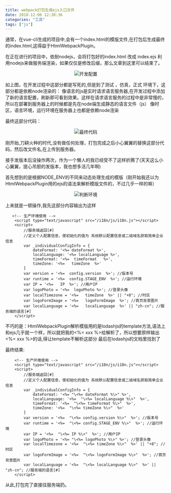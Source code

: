 ```yaml
---
title: webpack打包生成ejs入口文件
date: 2018-12-06 12:30:36
categories: "工具"
tags: ["js"]
---
```


通常，在vue-cli生成的项目中,会有一个index.html的模版文件,在打包后生成最终的index.html,这得益于HtmlWebpackPlugin。

在正在进行的项目中，依耐nodejs，会将打包好的index.html 改成 index.ejs 利用nodejs来做服务端渲染，如果仅仅是修改后缀，那么文章到这里可以结束了。
<center>

![开发配置](https://upload-images.jianshu.io/upload_images/6191737-d55b5f928efb22c1.jpg?imageMogr2/auto-orient/strip%7CimageView2/2/w/1240)

</center>

如上图，在开发过程中这部分都是写死的,但是到了测试 ，仿真，正式 环境下，这部分都是依赖node渲染的：
 像语言的js是实时请求语言服务器,在开发过程中添加了新的语言配置，刷新即可看到效果。这样在请求语言服务的过程中是非常慢的，所以在部署到服务器上的时候都是先在node端生成静态的语言文件（js）
 像时区，语言环境，运行环境在服务器上也都是依赖node渲染

最终这部分代码：
<center>

![最终代码](https://upload-images.jianshu.io/upload_images/6191737-c8bacbe4038d3d6d.jpg?imageMogr2/auto-orient/strip%7CimageView2/2/w/1240)

</center>

刚开始,刀耕火种的时代,没有做任何处理，打包完成之后小心翼翼的替换这部分代码，然后改文件名,在上传到服务器。

接手发版本后没操作两次，作为一个懒人的我已经受不了这样折腾了(天天这么小心翼翼，提心吊胆的发版本，我也想多活几年啊)

首先想到的是根据NODE_ENV的不同来动态处理生成的模版（刚开始我还以为HtmlWebpackPlugin用的ejs的语法来解析模版文件的，不过几乎一样的嘛）

<center>

![判断环境](https://upload-images.jianshu.io/upload_images/6191737-459bf50ea7a1aac3.jpg?imageMogr2/auto-orient/strip%7CimageView2/2/w/1240)

</center>

上来就是一顿操作,我先这部分内容输出为这样
```
   <!-- 生产环境使用 -->
    <script type="text/javascript" src="/i18n/js/i18n.js"></script>
    <script>
        //服务端返回[#]
        //定义个人配置信息，使初始化的值为 系统默认配置信息或二级域名获取简单企业信息
        var _individualConfigInfo = {
            dateFormat: '<%= dateFormat %>',
            localLanguage: '<%= localLanguage %>',
            timeFormat: '<%=  timeFormat   %>',
            timeZone: '<%=   timeZone  %>'
        }
        var version = '<%=  config.version  %>'; //版本号
        var runtime = '<%=  config.STAGE_ENV  %>'; //运行环境
        var IP = '<%=   IP  %>'; //用户IP
        var logoPhoto = '<%=  logoPhoto %>'; //登录头像
        var localTimezone = '<%=   timeZone  %>' || "+8"; //时区
        var logoFormImage = '<%=   logoFormImage  %>'; //首页背景图片
        var localLanguage = '<%=   localLanguage  %>' || "zh-cn"; //服务端的语言[#]
    </script>
```
不巧的是：HtmlWebpackPlugin解析模版用的是lodashjs的template方法,语法上和ejs几乎就一个样，所以就把我的<%=  xxx %>给解析了，所以想要原样输出<%=  xxx %>的话,得让template不解析这部分
最后在lodashjs的文档里找到了

最终结果:
```
    <!-- 生产环境使用 -->
    <script type="text/javascript" src="/i18n/js/i18n.js"></script>
    <script>
        //服务端返回[#]
        //定义个人配置信息，使初始化的值为 系统默认配置信息或二级域名获取简单企业信息
        var _individualConfigInfo = {
            dateFormat: '<%= "\<%= dateFormat %\>" %>',
            localLanguage: '<%=  "\<%= localLanguage %\>"  %>',
            timeFormat: '<%=  "\<%= timeFormat %\>"  %>',
            timeZone: '<%=  "\<%= timeZone %\>"  %>'
        }
        var version = '<%=  "\<%= config.version %\>"  %>'; //版本号
        var runtime = '<%=  "\<%= config.STAGE_ENV %\>"  %>'; //运行环境
        var IP = '<%=  "\<%= IP %\>"  %>'; //用户IP
        var logoPhoto = '<%= "\<%= logoPhoto %\>" %>'; //登录头像
        var localTimezone = '<%=  "\<%= timeZone %\>"  %>' || "+8"; //时区
        var logoFormImage = '<%=  "\<%= logoFormImage %\>"  %>'; //首页背景图片
        var localLanguage = '<%=  "\<%= localLanguage %\>"  %>' || "zh-cn"; //服务端的语言[#]
    </script>
```

从此,打包完了直接往服务端扔。